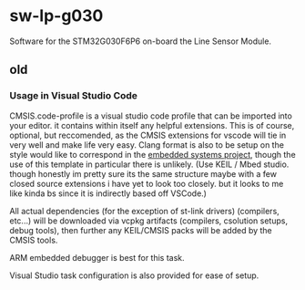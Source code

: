 # sw-lp-g030

Software for the STM32G030F6P6 on-board the Line Sensor Module.

## old

### Usage in Visual Studio Code

CMSIS.code-profile is a visual studio code profile that can be imported into your editor. it contains within itself any helpful extensions. This is of course, optional, but reccomended, as the CMSIS extensions for vscode will tie in very well and make life very easy. 
Clang format is also to be setup on the style would like to correspond in the [embedded systems project](https://github.com/embedded-systems-30), though the use of this template in particular there is unlikely. (Use KEIL / Mbed studio. though honestly im pretty sure its the same structure maybe with a few closed source extensions i have yet to look too closely. but it looks to me like kinda bs since it is indirectly based off VSCode.)

All actual dependencies (for the exception of st-link drivers) (compilers, etc...) will be downloaded via vcpkg artifacts (compilers, csolution setups, debug tools), then further any KEIL/CMSIS packs will be added by the CMSIS tools.

ARM embedded debugger is best for this task.

Visual Studio task configuration is also provided for ease of setup.
